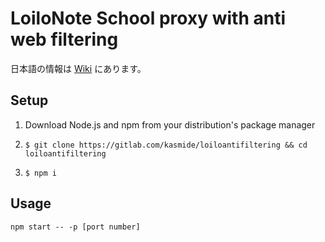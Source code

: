 # LoiloNote School proxy with anti web filtering
日本語の情報は [Wiki](https://gitlab.com/kasmide/loiloantifiltering/-/wikis/home) にあります。
## Setup
1. Download Node.js and npm from your distribution's package manager
1.     $ git clone https://gitlab.com/kasmide/loiloantifiltering && cd loiloantifiltering
1.     $ npm i
## Usage
    npm start -- -p [port number]